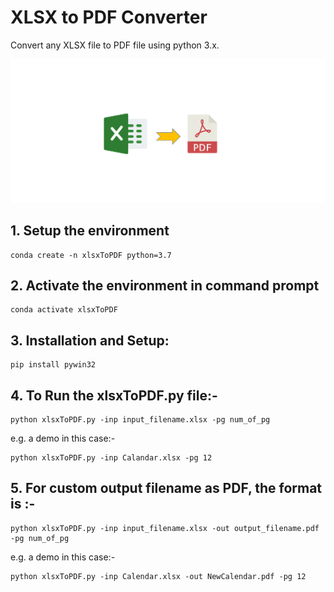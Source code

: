 # XLSX to PDF Converter
Convert any XLSX file to PDF file using python 3.x.

![img](assets/xlsxToPDF.png)

## 1. Setup the environment
    conda create -n xlsxToPDF python=3.7

## 2. Activate the environment in command prompt
    conda activate xlsxToPDF

## 3. Installation and Setup:
    pip install pywin32

## 4. To Run the xlsxToPDF.py file:-
    python xlsxToPDF.py -inp input_filename.xlsx -pg num_of_pg
e.g. a demo in this case:-

    python xlsxToPDF.py -inp Calandar.xlsx -pg 12
    
## 5. For custom output filename as PDF, the format is :-
    python xlsxToPDF.py -inp input_filename.xlsx -out output_filename.pdf -pg num_of_pg
e.g. a demo in this case:-

    python xlsxToPDF.py -inp Calendar.xlsx -out NewCalendar.pdf -pg 12
    


